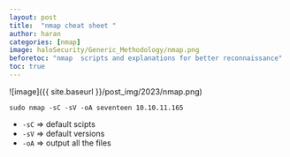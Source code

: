 ```yaml
---
layout: post
title:  "nmap cheat sheet "
author: haran
categories: [nmap]
image: haloSecurity/Generic_Methodology/nmap.png
beforetoc: "nmap  scripts and explanations for better reconnaissance"
toc: true
---
```


![image]({{ site.baseurl }}/post_img/2023/nmap.png)


```console?Prompt$
sudo nmap -sC -sV -oA seventeen 10.10.11.165
```


- `-sC` => default scipts
- `-sV` => default versions
- `-oA` => output all the files
